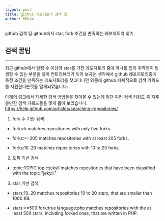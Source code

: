 ```yaml
---
layout: post
title: github 레포지토리 검색 팁
author: BBKim
---
```


github 검색 팁
github에서 star, fork 조건을 만족하는 레포지토리 찾기 


## 검색 꿀팁
-----
최근 github에서 일정 수 이상의 star를 가진 레포지토리 중에 하나를 잡아
취약점이 발생할 수 있는 부분을 찾아 컨트리뷰터가 되어 보자는 생각에서
github 레포지토리중에 특정 조건을 만족하는 레포지토리를 찾고다니던 와중에
github 자체적으로 검색 키워드를 지원한다는것을 알게되었습니다. 

아래의 링크에서 자세한 검색 방법들을 찾아볼 수 있는데
일단 여러 검색 키워드 중 자주 쓸만한 검색 키워드들을 몇개 뽑아 보았습니다. 
<https://help.github.com/articles/searching-repositories/>


1. fork 수 기반 검색
- forks:5 matches repositories with only five forks.

- forks:>=205 matches repositories with at least 205 forks.

- forks:10..20 matches repositories with 10 to 20 forks.

2. 토픽 기반 검색
- topic:TOPIC	topic:jekyll matches repositories that have been classified with the topic "jekyll."

3. star 기반 검색
- stars:10..20 matches repositories 10 to 20 stars, that are smaller than 1000 KB.

- stars:>=500 fork:true language:php matches repositories with the at least 500 stars, including forked ones, that are written in PHP.